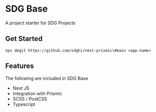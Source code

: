 # SDG Base

A project starter for SDG Projects

## Get Started

`npx degit https://github.com/sdghi/next-prismic\#main <app-name>`

## Features

The following are included in SDG Base

-   Next JS
-   Integration with Prismic
-   SCSS / PostCSS
-   Typescript
